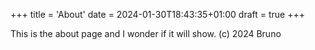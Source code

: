 +++
title = 'About'
date = 2024-01-30T18:43:35+01:00
draft = true
+++

This is the about page and I wonder if it will show. (c) 2024 Bruno